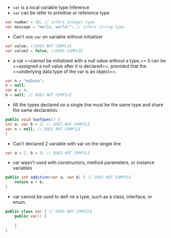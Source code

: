 + `var` is a local variable type inference
+ `var` can be refer to primitive or reference type
```java
var number = 10; // infers integer type
var message = "Hello, world!"; // infers string type
```
+ Can't use `var` on variable without initializer
```java
var value; //DOES NOT COMPLIE
var value2 = false; //DOES COMPLIE
```
+ a var ==cannot be initialized with a null value without a type,== it can be ==assigned a null value after it is declared==, provided that the ==underlying data type of the var is an object==.
```java
var n = "myData";
n = null;
var m = 4;
m = null; // DOES NOT COMPILE
```
+ All the types declared on a single line must be the same type and share the same declaration.
```java
public void twoTypes() {
int a, var b = 3; // DOES NOT COMPILE
var n = null; // DOES NOT COMPILE
}
```
+ Can't declared 2 variable with var on the single line
```java
var a = 2, b = 3; // DOES NOT COMPILE
```
+ var wasn't used with constructors, method parameters, or instance variables
```java
public int addition(var a, var b) { // DOES NOT COMPILE
	return a + b; 
}
```
+ var cannot be used to defi ne a type, such as a class, interface, or enum.
```java
public class var { // DOES NOT COMPILE 
	public var() {
	
	} 
}
```